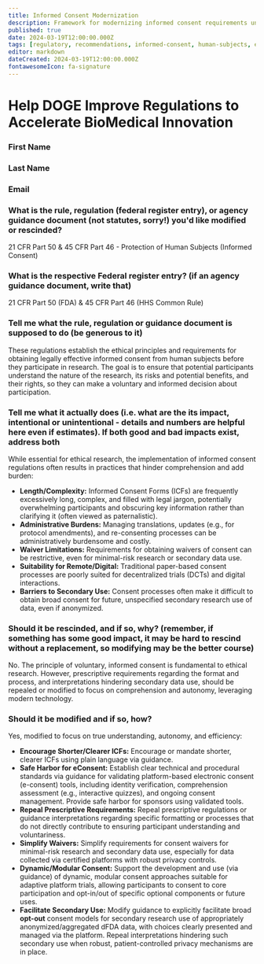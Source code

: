 ```yaml
---
title: Informed Consent Modernization
description: Framework for modernizing informed consent requirements under 21 CFR Parts 50/46 for dFDA platform
published: true
date: 2024-03-19T12:00:00.000Z
tags: [regulatory, recommendations, informed-consent, human-subjects, ethics]
editor: markdown
dateCreated: 2024-03-19T12:00:00.000Z
fontawesomeIcon: fa-signature
---
```


# Help DOGE Improve Regulations to Accelerate BioMedical Innovation

### First Name

### Last Name

### Email

### What is the rule, regulation (federal register entry), or agency guidance document (not statutes, sorry!) you'd like modified or rescinded?

21 CFR Part 50 & 45 CFR Part 46 - Protection of Human Subjects (Informed Consent)

### What is the respective Federal register entry? (if an agency guidance document, write that)

21 CFR Part 50 (FDA) & 45 CFR Part 46 (HHS Common Rule)

### Tell me what the rule, regulation or guidance document is supposed to do (be generous to it)

These regulations establish the ethical principles and requirements for obtaining legally effective informed consent from human subjects before they participate in research. The goal is to ensure that potential participants understand the nature of the research, its risks and potential benefits, and their rights, so they can make a voluntary and informed decision about participation.

### Tell me what it actually does (i.e. what are the its impact, intentional or unintentional - details and numbers are helpful here even if estimates). If both good and bad impacts exist, address both

While essential for ethical research, the implementation of informed consent regulations often results in practices that hinder comprehension and add burden:

* **Length/Complexity:** Informed Consent Forms (ICFs) are frequently excessively long, complex, and filled with legal jargon, potentially overwhelming participants and obscuring key information rather than clarifying it (often viewed as paternalistic).
* **Administrative Burdens:** Managing translations, updates (e.g., for protocol amendments), and re-consenting processes can be administratively burdensome and costly.
* **Waiver Limitations:** Requirements for obtaining waivers of consent can be restrictive, even for minimal-risk research or secondary data use.
* **Suitability for Remote/Digital:** Traditional paper-based consent processes are poorly suited for decentralized trials (DCTs) and digital interactions.
* **Barriers to Secondary Use:** Consent processes often make it difficult to obtain broad consent for future, unspecified secondary research use of data, even if anonymized.

### Should it be rescinded, and if so, why? (remember, if something has some good impact, it may be hard to rescind without a replacement, so modifying may be the better course)

No. The principle of voluntary, informed consent is fundamental to ethical research. However, prescriptive requirements regarding the format and process, and interpretations hindering secondary data use, should be repealed or modified to focus on comprehension and autonomy, leveraging modern technology.

### Should it be modified and if so, how?

Yes, modified to focus on true understanding, autonomy, and efficiency:

* **Encourage Shorter/Clearer ICFs:** Encourage or mandate shorter, clearer ICFs using plain language via guidance.
* **Safe Harbor for eConsent:** Establish clear technical and procedural standards via guidance for validating platform-based electronic consent (e-consent) tools, including identity verification, comprehension assessment (e.g., interactive quizzes), and ongoing consent management. Provide safe harbor for sponsors using validated tools.
* **Repeal Prescriptive Requirements:** Repeal prescriptive regulations or guidance interpretations regarding specific formatting or processes that do not directly contribute to ensuring participant understanding and voluntariness.
* **Simplify Waivers:** Simplify requirements for consent waivers for minimal-risk research and secondary data use, especially for data collected via certified platforms with robust privacy controls.
* **Dynamic/Modular Consent:** Support the development and use (via guidance) of dynamic, modular consent approaches suitable for adaptive platform trials, allowing participants to consent to core participation and opt-in/out of specific optional components or future uses.
* **Facilitate Secondary Use:** Modify guidance to explicitly facilitate broad **opt-out** consent models for secondary research use of appropriately anonymized/aggregated dFDA data, with choices clearly presented and managed via the platform. Repeal interpretations hindering such secondary use when robust, patient-controlled privacy mechanisms are in place.
